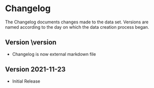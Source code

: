 # Changelog

The Changelog documents changes made to the data set. Versions are named according to the day on which the data creation process began.




## Version \version

- Changelog is now external markdown file




## Version 2021-11-23

- Initial Release


